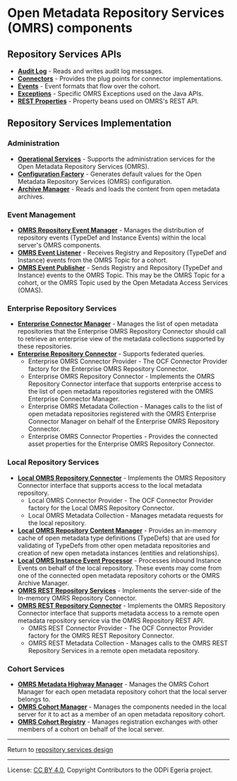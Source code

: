 <!-- SPDX-License-Identifier: CC-BY-4.0 -->
<!-- Copyright Contributors to the ODPi Egeria project. -->

# Open Metadata Repository Services (OMRS) components

## Repository Services APIs

* **[Audit Log](audit-log.md)** - Reads and writes audit log messages.
* **[Connectors](connectors/README.md)** - Provides the plug points for connector implementations.
* **[Events](../event-descriptions/README.md)** - Event formats that flow over the cohort.
* **[Exceptions](../exception-descriptions/README.md)** - Specific OMRS Exceptions used on the Java APIs.
* **[REST Properties](../../repository-services-spring)** - Property beans used on OMRS's REST API.

## Repository Services Implementation

### Administration
 
* **[Operational Services](operational-services.md)** - Supports the administration services for the Open Metadata Repository Services (OMRS).
* **[Configuration Factory](configuration-factory.md)** - Generates default values for the Open Metadata Repository Services (OMRS) configuration.
* **[Archive Manager](archive-manager.md)** - Reads and loads the content from open metadata archives.

### Event Management

* **[OMRS Repository Event Manager](event-manager.md)** - Manages the distribution of repository events
(TypeDef and Instance Events) within the local server's OMRS components.
* **[OMRS Event Listener](event-listener.md)** - Receives Registry and Repository (TypeDef and Instance)
events from the OMRS Topic for a cohort.
* **[OMRS Event Publisher](event-publisher.md)** - Sends Registry and Repository (TypeDef and Instance)
events to the OMRS Topic.
This may be the OMRS Topic for a cohort, or the OMRS Topic used by the Open Metadata Access Services (OMAS).

### Enterprise Repository Services
 
* **[Enterprise Connector Manager](enterprise-connector-manager.md)** - Manages the list of open metadata repositories
that the Enterprise OMRS Repository Connector should call to retrieve an enterprise view of the metadata collections
supported by these repositories.
* **[Enterprise Repository Connector](enterprise-repository-connector.md)** - Supports federated queries.
  * Enterprise OMRS Connector Provider - The OCF Connector Provider factory for the Enterprise OMRS Repository Connector.
  * Enterprise OMRS Repository Connector - Implements the OMRS Repository Connector interface that supports enterprise
  access to the list of open metadata repositories registered with the OMRS Enterprise Connector Manager.
  * Enterprise OMRS Metadata Collection - Manages calls to the list of open metadata repositories
  registered with the OMRS Enterprise Connector Manager on behalf of the Enterprise OMRS Repository Connector.
  * Enterprise OMRS Connector Properties - Provides the connected asset properties for the Enterprise OMRS Repository Connector.

### Local Repository Services

* **[Local OMRS Repository Connector](local-repository-connector.md)** - Implements the OMRS Repository Connector interface that supports access to the local metadata repository.
  * Local OMRS Connector Provider - The OCF Connector Provider factory for the Local OMRS Repository Connector.
  * Local OMRS Metadata Collection - Manages metadata requests for the local repository.
* **[Local OMRS Repository Content Manager](typedef-manager.md)** - Provides an in-memory cache of open metadata type definitions
(TypeDefs) that are used for validating of TypeDefs from other open metadata repositories and creation of new open metadata instances (entities and relationships).
* **[Local OMRS Instance Event Processor](local-repository-instance-event-processor.md)** - Processes inbound Instance Events on behalf of the local repository.
These events may come from one of the connected open metadata repository cohorts or the OMRS Archive Manager.
* **[OMRS REST Repository Services](omrs-rest-services.md)** - Implements the server-side of the In-memory OMRS Repository Connector.
* **[OMRS REST Repository Connector](rest-repository-connector.md)** - Implements the OMRS Repository Connector
interface that supports metadata access to a remote open metadata repository service via the OMRS Repository REST API.
  * OMRS REST Connector Provider - The OCF Connector Provider factory for the OMRS REST Repository Connector.
  * OMRS REST Metadata Collection - Manages calls to the OMRS REST Repository Services in a remote open metadata repository.

### Cohort Services

* **[OMRS Metadata Highway Manager](metadata-highway-manager.md)** - Manages the OMRS Cohort Manager for each
open metadata repository cohort that the local server belongs to.
* **[OMRS Cohort Manager](cohort-manager.md)** - Manages the components needed in the local server for
it to act as a member of an open metadata repository cohort.
* **[OMRS Cohort Registry](cohort-registry.md)** - Manages registration exchanges with other members of a
cohort on behalf of the local server.

----
Return to [repository services design](..)

----
License: [CC BY 4.0](https://creativecommons.org/licenses/by/4.0/),
Copyright Contributors to the ODPi Egeria project.


